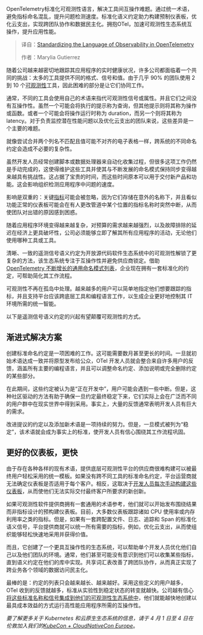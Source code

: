 
<!--
title: 在OpenTelemetry中标准化可观测性的语言
cover: https://cdn.thenewstack.io/media/2025/03/c97cb128-dashboard.jpg
summary: OpenTelemetry标准化可观测性语言，解决工具间互操作难题。通过统一术语，避免指标命名混乱，提升问题检测速度。标准化语义约定助力构建预制仪表板，优化云支出，实现跨团队协作和数据民主化。拥抱OTel，加速可观测性生态系统互操作，提升应用性能。
-->

OpenTelemetry标准化可观测性语言，解决工具间互操作难题。通过统一术语，避免指标命名混乱，提升问题检测速度。标准化语义约定助力构建预制仪表板，优化云支出，实现跨团队协作和数据民主化。拥抱OTel，加速可观测性生态系统互操作，提升应用性能。

> 译自：[Standardizing the Language of Observability in OpenTelemetry](https://thenewstack.io/standardizing-the-language-of-observability-in-opentelemetry/)
> 
> 作者：Marylia Gutierrez

随着公司越来越密切地跟踪其应用程序的实时健康状况，许多公司都面临着一个共同的挑战：太多的工具提供不同的格式、信号和值。由于几乎 90% 的团队使用 2 到 10 个[可观测性](https://thenewstack.io/observability/)工具，因此困难的部分是让它们协同工作。

通常，不同的工具会使用自己的术语来指代可观测性信号或属性。并且它们之间没有互操作性。虽然一个可能会将执行的提示称为查询，但其他提示则将其称为操作或函数。或者一个可能会将操作运行时称为 duration，而另一个则将其称为 latency。对于负责监控潜在性能问题以及优化云支出的团队来说，这些差异是一个主要的难题。

就像尝试合并两个列名不匹配且值可能不对齐的电子表格一样，跨系统的不同命名约定会造成不必要的复杂性。

虽然开发人员经常创建脚本或数据处理器来自动化收集过程，但很多这项工作仍然是手动完成的，这使得维护这些工具并使其与不断发展的命名模式保持同步变得越来越具有挑战性。这占据了宝贵的时间，而这些时间原本可以用于交付新产品和功能。这会影响组织检测应用程序中问题的速度。

影响是双重的：关键[指标](https://thenewstack.io/observability-working-with-metrics-logs-and-traces/)可能会被忽略，因为它们存储在意外的名称下，并且看似功能正常的仪表板可能会在有人更改管道中某个位置的指标名称时突然中断，从而使团队对出错的原因感到困惑。

随着应用程序环境变得越来越复杂，对预算的需求越来越强烈，以及故障排除的延迟在经济上更具破坏性，公司必须能够立即了解其所有应用程序的活动，无论他们使用哪种工具或工具。

清晰、一致的遥测信号语义约定为开放源代码软件生态系统中的可观测性解锁了更复杂的方法，该生态系统专注于互操作性并避免供应商锁定。借助 [OpenTelemetry 不断增长的通用命名模式列表](https://thenewstack.io/opentelemetry-and-elastic-common-standard-comes-not-too-soon/)，企业现在拥有一套标准化的约定，可帮助简化其工作流程。

可观测性不再在孤岛中处理。越来越多的用户可以简单地指定他们想要跟踪的指标，并且支持平台应该跨底层工具和编程语言工作，以生成企业更好地控制其 IT 环境所需的统一智能。

以下是遥测信号语义约定的兴起有望颠覆可观测性的方式。

## 渐进式解决方案

创建标准命名约定是一项困难的工作。这可能需要数月甚至更长的时间。一旦就初始术语达成一致并将原型发布给公众，OTel 开发人员就会整合来自许多用户的反馈，涵盖所有主要的编程语言，并且可以调整命名约定、添加说明或完全删除约定的某些部分。

在此期间，这些约定被认为是“正在开发中”，用户可能会遇到一些中断。但是，这种社区驱动的方法有助于确保一旦约定最终稳定下来，它们实际上会在广泛而不同的用户群中在现实世界中得到采用。事实上，大量的反馈通常表明开发人员有巨大的需求。

改进提议的约定以及添加新术语是一项持续的努力。但是，一旦模式被列为“稳定”，该术语就会成为事实上的标准，使开发人员有信心围绕其工作流程巩固。

## 更好的仪表板，更快

由于存在各种各样的现有术语，提供底层可观测性平台的供应商很难构建可以被最终用户轻松采用的统一模板。如果没有跨不同工具的标准命名约定，平台运营商就无法确定仪表板是否适用于每个客户。相反，这取决于[开发人员每次手动构建这些仪表板](https://thenewstack.io/why-traditional-logging-and-observability-waste-developer-time/)，从而使他们无法实际交付最终客户所要求的新创新。

如果可观测性软件提供商拥有一套通用的术语参考，他们就可以开始发布围绕结果而非指标设计的预构建仪表板。目前，大多数仪表板跟踪诸如 CPU 使用率或内存利用率之类的指标。但是，如果有一套跨配置文件、日志、追踪和 Span 的标准化语义信号，平台提供商就可以统一所有需要的指标，例如，优化云支出，从而使组织能够轻松快速地采用并获得价值。

而且，它创建了一个更具互操作性的生态系统，可以帮助单个开发人员优化他们自己以及他们团队的环境。通常，他们甚至可能没有意识到他们可以收集某些指标，直到语义约定在他们的库中实现。共享词汇表改善了跨团队协作，从而真正实现了跨业务各个领域的数据访问民主化。

最棒的是：约定的列表只会越来越长、越来越好。采用这些定义的用户越多，OTel 收到的反馈就越多，标准从实验性到稳定状态的转变就越快。公司越有信心[将这些标准名称和信号集成到他们的可观测性生态系统中](https://thenewstack.io/continuous-integration-observability-explained/)，他们就能越快地创建以最具成本效益的方式运行高性能应用程序所需的互操作性。

*要了解更多关于 Kubernetes 和云原生生态系统的信息，请于 4 月 1 日至 4 日在伦敦加入我们的[KubeCon + CloudNativeCon Europe](https://events.linuxfoundation.org/kubecon-cloudnativecon-europe/)*。
